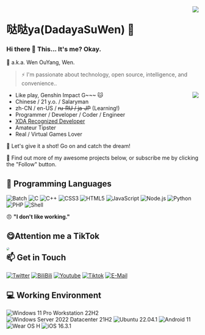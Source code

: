 <img align="right" src="https://github-readme-stats.vercel.app/api?username=DadayaSuwen&show_icons=true&hide_border=true&icon_color=000&title_color=000&include_all_commits_disable=false&custom_title=Meow~&count_private=true">

# 哒哒ya(DadayaSuWen) 🔭

### Hi there 👋 This... It's me? Okay.

💬 a.k.a. Wen OuYang, Wen.

> ⚡ I'm passionate about technology, open source, intelligence, and convenience..

<img align="right" src="https://github-readme-stats.vercel.app/api/top-langs?username=DadayaSuwen&hide_border=true&title_color=000&layout=compact">

- Like play, Genshin Impact G~~~ 🐱
- Chinese / 21 y.o. / Salaryman
- zh-CN / en-US / ~~ru-RU / ja-JP~~ (Learning!)
- Programmer / Developer / Coder / Engineer
- [XDA Recognized Developer](https://forum.xda-developers.com/m/dadayasuwen.12693267/)
- Amateur Tipster
- Real / Virtual Games Lover

💖 Let's give it a shot! Go on and catch the dream!

🤔 Find out more of my awesome projects below, or subscribe me by clicking the "Follow" button.

## 🌱 Programming Languages
![Batch](https://img.shields.io/badge/-Batch-4d4d4d?style=flat-square&logo=windows%20terminal&logoColor=fff)
![C](https://img.shields.io/badge/-C-a8b9cc?style=flat-square&logo=C&logoColor=fff)
![C++](https://img.shields.io/badge/-C%2b%2b-00599c?style=flat-square&logo=C%2b%2b&logoColor=fff)
![CSS3](https://img.shields.io/badge/-CSS3-1572b6?style=flat-square&logo=CSS3&labelColor=1572b6)
![HTML5](https://img.shields.io/badge/-HTML5-e34f26?style=flat-square&logo=HTML5&logoColor=fff)
![JavaScript](https://img.shields.io/badge/-JavaScript-f7df1e?style=flat-square&logo=JavaScript&labelColor=f7df1e&logoColor=000)
![Node.js](https://img.shields.io/badge/-Node.js-339933?style=flat-square&logo=Node.js&logoColor=fff)
![Python](https://img.shields.io/badge/-Python-3776ab?style=flat-square&logo=python&logoColor=fff)
![PHP](https://img.shields.io/badge/-PHP-777bb4?style=flat-square&logo=PHP&logoColor=fff)
![Shell](https://img.shields.io/badge/-Shell-4eaa25?style=flat-square&logo=gnu%20bash&logoColor=fff)

😠 **"I don't like working."**

## 😋Attention me a TikTok

<img align="left" style="border-radius: 50%; zoom: 50%;" src="https://p3-pc-sign.douyinpic.com/aweme-avatar/tos-cn-i-0813c001_5240f11a140743ba9e6756cff060ba9b~tplv-8yspqt5zfm-300x300.webp?x-expires=1694156400&x-signature=wvDAMFOPHcz7HPzYY43r5dItiMM%3D&from=2480802190" >

## 📫 Get in Touch


[![Twitter](https://img.shields.io/twitter/follow/realMlgmXyysd?color=1ca0f1&label=%40Dadaya&logo=twitter&logoColor=white&style=flat-square&labelColor=1ca0f1)](https://twitter.com/gmf3t8KaHX4LtxK)
[![BiliBili](https://img.shields.io/badge/-哒哒哒哒哒哒ya-00a1d6?style=flat-square&logo=bilibili&logoColor=fff)](https://space.bilibili.com/234862638)
[![Youtube](https://img.shields.io/badge/-Da_Lang-ff0000?style=flat-square&logo=Youtube&logoColor=white&labelColor=ff0000)](https://www.youtube.com/channel/UCZWwKb0FEqVLjBrDTedE4Yg)
[![Tiktok](https://img.shields.io/badge/-哒哒ya-080808?style=flat-square&logo=tiktok&logoColor=white&labelColor=080808)](https://www.douyin.com/user/MS4wLjABAAAAmJqw1ciTIKBc73lZ-j1XP49-WobiVc7fE65srF518DQ)
[![E-Mail](https://img.shields.io/badge/-robjffian@gmail.com-168de2?style=flat-square&logo=mail.ru&logoColor=white&labelColor=168de2)](gmail:robjffian@gamil)


## 💻 Working Environment

![Windows 11 Pro Workstation 22H2](https://img.shields.io/badge/Windows%2011%20Pro%20Workstation%2022H2-00adef?style=flat-square&logo=windows&logoColor=ffffff)
![Windows Server 2022 Datacenter 21H2](https://img.shields.io/badge/Windows%20Server%202022%20Datacenter%2021H2-00adef?style=flat-square&logo=windows&logoColor=ffffff)
![Ubuntu 22.04.1](https://img.shields.io/badge/Ubuntu%2022.04.1-dd4814?style=flat-square&logo=ubuntu&logoColor=ffffff)
![Android 11](https://img.shields.io/badge/Android_11-3ddc84?style=flat-square&logo=android&logoColor=ffffff)
![Wear OS H](https://img.shields.io/badge/Wear%20OS%20H-4285f4?style=flat-square&logo=wear%20os&logoColor=ffffff)
![iOS 16.3.1](https://img.shields.io/badge/iOS%2016.3.1-000000?style=flat-square&logo=iOS&logoColor=ffffff)
